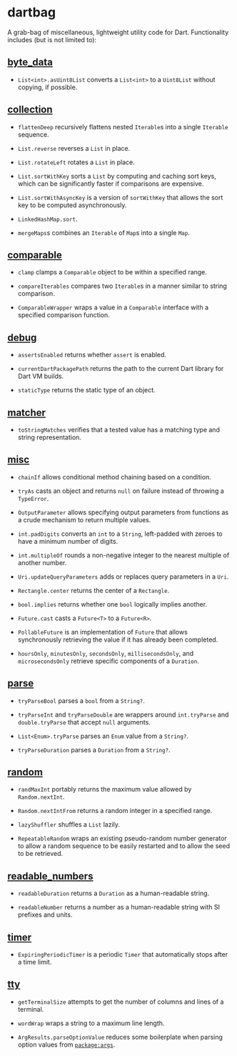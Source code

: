 # dartbag

A grab-bag of miscellaneous, lightweight utility code for Dart.  Functionality
includes (but is not limited to):

## [byte_data]

* `List<int>.asUint8List` converts a `List<int>` to a `Uint8List` without
  copying, if possible.

## [collection]

* `flattenDeep` recursively flattens nested `Iterable`s into a single
  `Iterable` sequence.

* `List.reverse` reverses a `List` in place.

* `List.rotateLeft` rotates a `List` in place.

* `List.sortWithKey` sorts a `List` by computing and caching sort keys, which
  can be significantly faster if comparisons are expensive.

* `List.sortWithAsyncKey` is a version of `sortWithKey` that allows the sort
  key to be computed asynchronously.

* `LinkedHashMap.sort`.

* `mergeMaps`s combines an `Iterable` of `Map`s into a single `Map`.

## [comparable]

* `clamp` clamps a `Comparable` object to be within a specified range.

* `compareIterables` compares two `Iterable`s in a manner similar to string
  comparison.

* `ComparableWrapper` wraps a value in a `Comparable` interface with a
  specified comparison function.

## [debug]

* `assertsEnabled` returns whether `assert` is enabled.

* `currentDartPackagePath` returns the path to the current Dart library for
  Dart VM builds.

* `staticType` returns the static type of an object.

## [matcher]

* `toStringMatches` verifies that a tested value has a matching type and string
  representation.

## [misc]

* `chainIf` allows conditional method chaining based on a condition.

* `tryAs` casts an object and returns `null` on failure instead of throwing a
  `TypeError`.

* `OutputParameter` allows specifying output parameters from functions as a
  crude mechanism to return multiple values.

* `int.padDigits` converts an `int` to a `String`, left-padded with zeroes to
  have a minimum number of digits.

* `int.multipleOf` rounds a non-negative integer to the nearest multiple of
  another number.

* `Uri.updateQueryParameters` adds or replaces query parameters in a `Uri`.

* `Rectangle.center` returns the center of a `Rectangle`.

* `bool.implies` returns whether one `bool` logically implies another.

* `Future.cast` casts a `Future<T>` to a `Future<R>`.

* `PollableFuture` is an implementation of `Future` that allows synchronously
  retrieving the value if it has already been completed.

* `hoursOnly`, `minutesOnly`, `secondsOnly`, `millisecondsOnly`, and
  `microsecondsOnly` retrieve specific components of a `Duration`.

## [parse]

* `tryParseBool` parses a `bool` from a `String?`.

* `tryParseInt` and `tryParseDouble` are wrappers around `int.tryParse` and
  `double.tryParse` that accept `null` arguments.

* `List<Enum>.tryParse` parses an `Enum` value from a `String?`.

* `tryParseDuration` parses a `Duration` from a `String?`.

## [random]

* `randMaxInt` portably returns the maximum value allowed by `Random.nextInt`.

* `Random.nextIntFrom` returns a random integer in a specified range.

* `lazyShuffler` shuffles a `List` lazily.

* `RepeatableRandom` wraps an existing pseudo-random number generator to allow
  a random sequence to be easily restarted and to allow the seed to be
  retrieved.

## [readable_numbers]

* `readableDuration` returns a `Duration` as a human-readable string.

* `readableNumber` returns a number as a human-readable string with SI prefixes
  and units.

## [timer]

* `ExpiringPeriodicTimer` is a periodic `Timer` that automatically stops after a
  time limit.

## [tty]

* `getTerminalSize` attempts to get the number of columns and lines of a
  terminal.

* `wordWrap` wraps a string to a maximum line length.

* `ArgResults.parseOptionValue` reduces some boilerplate when parsing option
  values from [`package:args`].
  
[byte_data]: https://pub.dev/documentation/dartbag/latest/byte_data/byte_data-library.html
[collection]: https://pub.dev/documentation/dartbag/latest/collection/collection-library.html
[comparable]: https://pub.dev/documentation/dartbag/latest/comparable/comparable-library.html
[debug]: https://pub.dev/documentation/dartbag/latest/debug/debug-library.html
[matcher]: https://pub.dev/documentation/dartbag/latest/matcher/matcher-library.html
[misc]: https://pub.dev/documentation/dartbag/latest/misc/misc-library.html
[`package:args`]: https://pub.dev/packages/args
[parse]: https://pub.dev/documentation/dartbag/latest/parse/parse-library.html
[random]: https://pub.dev/documentation/dartbag/latest/random/random-library.html
[readable_numbers]: https://pub.dev/documentation/dartbag/latest/readable_numbers/readable_numbers-library.html
[timer]: https://pub.dev/documentation/dartbag/latest/timer/timer-library.html
[tty]: https://pub.dev/documentation/dartbag/latest/tty/tty-library.html
